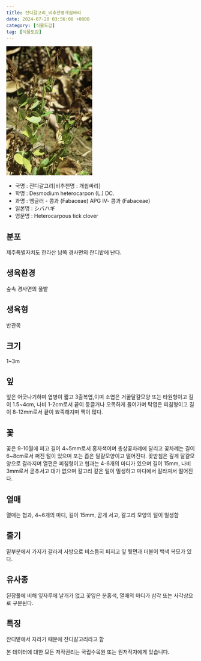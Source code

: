 ```yaml
---
title: 잔디갈고리_비추천명개쉽싸리
date: 2024-07-20 03:56:08 +0800
category: [식물도감]
tag: [식물도감]
---
```




![잔디갈고리[비추천명 : 개쉽싸리]](/assets/img/fileUpload/plants/basic/Leguminosae/Desmodium/1907/1_th2.JPG)
- 국명 : 잔디갈고리[비추천명 : 개쉽싸리]
- 학명 : Desmodium heterocarpon (L.) DC.
- 과명 : 앵글러 - 콩과 (Fabaceae) APG Ⅳ- 콩과 (Fabaceae)
- 일본명 : シバハギ
- 영문명 : Heterocarpous tick clover


## 분포
제주특별자치도 한라산 남쪽 경사면의 잔디밭에 난다.
## 생육환경
숲속 경사면의 풀밭
## 생육형
반관목
## 크기
1~3m
## 잎
잎은 어긋나기하며 엽병이 짧고 3출복엽,이며 소엽은 거꿀달걀모양 또는 타원형이고 길이 1.5~4cm, 나비 1-2cm로서 끝이 둥글거나 오목하게 들어가며 탁엽은 피침형이고 길이 8-12mm로서 끝이 뾰족해지며 맥이 많다.
## 꽃
꽃은 9-10월에 피고 길이 4~5mm로서 홍자색이며 총상꽃차례에 달리고 꽃차례는 길이 6~8cm로서 퍼진 털이 있으며 포는 좁은 달걀모양이고 떨어진다. 꽃받침은 깊게 달걀모양으로 갈라지며 열편은 피침형이고 협과는 4-6개의 마디가 있으며 길이 15mm, 나비 3mm로서 곧추서고 대가 없으며 갈고리 같은 털이 밀생하고 마디에서 갈라져서 떨어진다.
## 열매
열매는 협과, 4~6개의 마디, 길이 15mm, 곧게 서고, 갈고리 모양의 털이 밀생함
## 줄기
밑부분에서 가지가 갈라져 사방으로 비스듬히 퍼지고 잎 뒷면과 더불어 백색 복모가 있다.
## 유사종
된장풀에 비해 잎자루에 날개가 없고 꽃잎은 분홍색, 열매의 마디가 삼각 또는 사각상으로 구분된다. 
## 특징
잔디밭에서 자라기 때문에 잔디갈고리라고 함






본 데이터에 대한 모든 저작권리는 국립수목원 또는 원저작자에게 있습니다.
